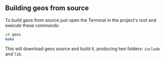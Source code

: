 ## Building geos from source

To build geos from source just open the Terminal in the project's root and execute these commands:

```bash
cd geos
make
```

This will download geos source and build it, producing two folders: `include` and `lib`.